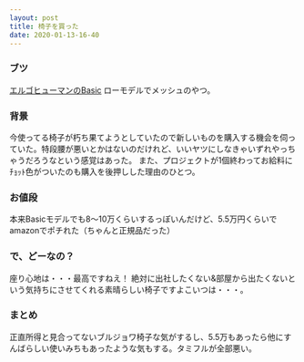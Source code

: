 ```yaml
---
layout: post
title: 椅子を買った
date: 2020-01-13-16-40
---
```


### ブツ

[エルゴヒューマンのBasic](https://www.ergohuman.jp/product/ergohuman_basic.php) ローモデルでメッシュのやつ。

### 背景

今使ってる椅子が朽ち果てようとしていたので新しいものを購入する機会を伺っていた。特段腰が悪いとかはないのだけれど、いいヤツにしなきゃいずれやっちゃうだろうなという感覚はあった。
また、プロジェクトが1個終わってお給料にﾁｮｯﾄ色がついたのも購入を後押しした理由のひとつ。

### お値段

本来Basicモデルでも8〜10万くらいするっぽいんだけど、5.5万円くらいでamazonでポチれた（ちゃんと正規品だった）

### で、どーなの？

座り心地は・・・最高ですねえ！ 絶対に出社したくない&部屋から出たくないという気持ちにさせてくれる素晴らしい椅子ですよこいつは・・・。

### まとめ

正直所得と見合ってないブルジョワ椅子な気がするし、5.5万もあったら他にすんばらしい使いみちもあったような気もする。タミフルが全部悪い。
